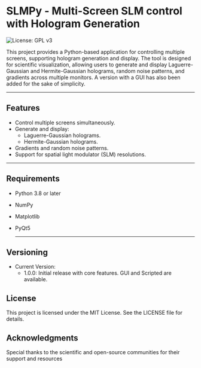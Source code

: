 # SLMPy - Multi-Screen SLM control with Hologram Generation

![License: GPL v3](https://img.shields.io/badge/License-GPLv3-blue.svg)


This project provides a Python-based application for controlling multiple screens, supporting hologram generation and display. The tool is designed for scientific visualization, allowing users to generate and display Laguerre-Gaussian and Hermite-Gaussian holograms, random noise patterns, and gradients across multiple monitors. A version with a GUI  has also been added for the sake of simplicity.

---

## Features
- Control multiple screens simultaneously.
- Generate and display:
  - Laguerre-Gaussian holograms.
  - Hermite-Gaussian holograms.
- Gradients and random noise patterns.
- Support for spatial light modulator (SLM) resolutions.

---

## Requirements

- Python 3.8 or later
- NumPy
- Matplotlib
- PyQt5

  ---

## Versioning 

- Current Version:
  - 1.0.0:  Initial release with core features. GUI and Scripted are available. 

## License

This project is licensed under the MIT License. See the LICENSE file for details.

## Acknowledgments
Special thanks to the scientific and open-source communities for their support and resources

